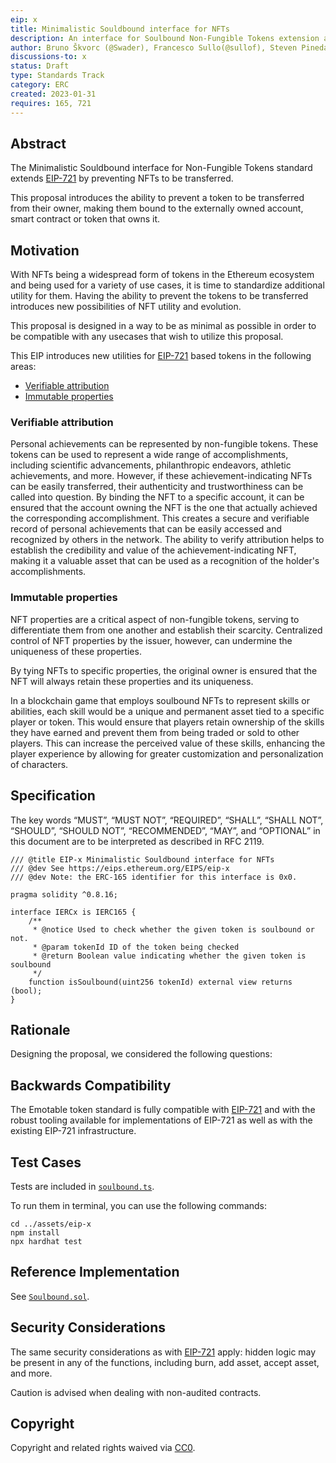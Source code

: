 ```yaml
---
eip: x
title: Minimalistic Souldbound interface for NFTs
description: An interface for Soulbound Non-Fungible Tokens extension allowing for tokens to be non-transferrable.
author: Bruno Škvorc (@Swader), Francesco Sullo(@sullof), Steven Pineda (@steven2308), Stevan Bogosavljevic (@stevyhacker), Jan Turk (@ThunderDeliverer)
discussions-to: x
status: Draft
type: Standards Track
category: ERC
created: 2023-01-31
requires: 165, 721
---
```


## Abstract

The Minimalistic Souldbound interface for Non-Fungible Tokens standard extends [EIP-721](./eip-721.md) by preventing NFTs to be transferred.

This proposal introduces the ability to prevent a token to be transferred from their owner, making them bound to the externally owned account, smart contract or token that owns it.

## Motivation

With NFTs being a widespread form of tokens in the Ethereum ecosystem and being used for a variety of use cases, it is time to standardize additional utility for them. Having the ability to prevent the tokens to be transferred introduces new possibilities of NFT utility and evolution.

This proposal is designed in a way to be as minimal as possible in order to be compatible with any usecases that wish to utilize this proposal.

This EIP introduces new utilities for [EIP-721](./eip-721.md) based tokens in the following areas:

- [Verifiable attribution](#verifiable-attribution)
- [Immutable properties](#immutable-properties)

### Verifiable attribution

Personal achievements can be represented by non-fungible tokens. These tokens can be used to represent a wide range of accomplishments, including scientific advancements, philanthropic endeavors, athletic achievements, and more. However, if these achievement-indicating NFTs can be easily transferred, their authenticity and trustworthiness can be called into question. By binding the NFT to a specific account, it can be ensured that the account owning the NFT is the one that actually achieved the corresponding accomplishment. This creates a secure and verifiable record of personal achievements that can be easily accessed and recognized by others in the network. The ability to verify attribution helps to establish the credibility and value of the achievement-indicating NFT, making it a valuable asset that can be used as a recognition of the holder's accomplishments.

### Immutable properties

NFT properties are a critical aspect of non-fungible tokens, serving to differentiate them from one another and establish their scarcity. Centralized control of NFT properties by the issuer, however, can undermine the uniqueness of these properties.

By tying NFTs to specific properties, the original owner is ensured that the NFT will always retain these properties and its uniqueness.

In a blockchain game that employs soulbound NFTs to represent skills or abilities, each skill would be a unique and permanent asset tied to a specific player or token. This would ensure that players retain ownership of the skills they have earned and prevent them from being traded or sold to other players. This can increase the perceived value of these skills, enhancing the player experience by allowing for greater customization and personalization of characters.

## Specification

The key words “MUST”, “MUST NOT”, “REQUIRED”, “SHALL”, “SHALL NOT”, “SHOULD”, “SHOULD NOT”, “RECOMMENDED”, “MAY”, and “OPTIONAL” in this document are to be interpreted as described in RFC 2119.

```solidity
/// @title EIP-x Minimalistic Souldbound interface for NFTs
/// @dev See https://eips.ethereum.org/EIPS/eip-x
/// @dev Note: the ERC-165 identifier for this interface is 0x0.

pragma solidity ^0.8.16;

interface IERCx is IERC165 {
    /**
     * @notice Used to check whether the given token is soulbound or not.
     * @param tokenId ID of the token being checked
     * @return Boolean value indicating whether the given token is soulbound
     */
    function isSoulbound(uint256 tokenId) external view returns (bool);
}
```

## Rationale

Designing the proposal, we considered the following questions:

## Backwards Compatibility

The Emotable token standard is fully compatible with [EIP-721](./epi-721.md) and with the robust tooling available for implementations of EIP-721 as well as with the existing EIP-721 infrastructure.

## Test Cases

Tests are included in [`soulbound.ts`](../assets/eip-x/test/soulbound.ts).

To run them in terminal, you can use the following commands:

```
cd ../assets/eip-x
npm install
npx hardhat test
```

## Reference Implementation

See [`Soulbound.sol`](../assets/eip-x/contracts/Soulbound.sol).

## Security Considerations

The same security considerations as with [EIP-721](./eip-721.md) apply: hidden logic may be present in any of the functions, including burn, add asset, accept asset, and more.

Caution is advised when dealing with non-audited contracts.

## Copyright

Copyright and related rights waived via [CC0](../LICENSE.md).

